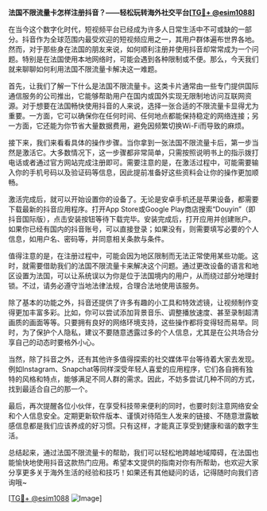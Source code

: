 **法国不限流量卡怎样注册抖音？——轻松玩转海外社交平台[[TG💪+ @esim1088](https://t.me/s/esim1088)]**

在当今这个数字化时代，短视频平台已经成为许多人日常生活中不可或缺的一部分。抖音作为全球范围内最受欢迎的短视频应用之一，其用户群体遍布世界各地。然而，对于那些身在法国的朋友来说，如何顺利注册并使用抖音却常常成为一个问题。特别是在法国使用本地网络时，可能会遇到各种限制或不便。那么，今天我们就来聊聊如何利用法国不限流量卡解决这一难题。

首先，让我们了解一下什么是法国不限流量卡。这类卡片通常由一些专门提供国际通信服务的公司推出，它能够帮助用户在国内或国外实现无限制地访问互联网资源。对于想要在法国畅快使用抖音的人来说，选择一张合适的不限流量卡显得尤为重要。一方面，它可以确保你在任何时间、任何地点都能保持稳定的网络连接；另一方面，它还能为你节省大量数据费用，避免因频繁切换Wi-Fi而导致的麻烦。

接下来，我们来看看具体的操作步骤。当你拿到一张法国不限流量卡后，第一步当然是激活它。大多数情况下，这一步骤都非常简单，只需按照说明书上的指示拨打电话或者通过官方网站完成注册即可。需要注意的是，在激活过程中，可能需要输入你的手机号码以及验证码等信息，因此提前准备好这些资料会让你的操作更加顺畅。

激活完成后，就可以开始设置你的设备了。无论是安卓手机还是苹果设备，都需要下载最新的抖音应用程序。打开App Store或Google Play商店搜索“Douyin”（即抖音国际版），点击安装按钮等待下载完毕。安装完成后，打开应用并创建账户。如果你已经有国内的抖音账号，可以直接登录；如果没有，则需要填写必要的个人信息，如用户名、密码等，并同意相关条款与条件。

值得注意的是，在注册过程中，可能会因为地区限制而无法正常使用某些功能。这时，就需要借助我们的法国不限流量卡来解决这个问题。通过更改设备的语言和地区设置为法国，可以让系统误以为你是位于法国境内的用户，从而绕过部分地理封锁。不过，请务必遵守当地法律法规，合理合法地使用该服务。

除了基本的功能之外，抖音还提供了许多有趣的小工具和特效滤镜，让视频制作变得更加丰富多彩。比如，你可以尝试添加背景音乐、调整播放速度、甚至录制超清画质的画面等等。只要拥有良好的网络环境支持，这些操作都将变得轻而易举。同时，为了保护个人隐私，建议不要随意透露过多的个人信息，尤其是在公共场合分享自己的动态时要格外小心。

当然，除了抖音之外，还有其他许多值得探索的社交媒体平台等待着大家去发现。例如Instagram、Snapchat等同样深受年轻人喜爱的应用程序，它们各自拥有独特的风格和特点，能够满足不同人群的需求。因此，不妨多尝试几种不同的方式，找到最适合自己的那一个。

最后，再次提醒各位小伙伴，在享受科技带来便利的同时，也要时刻注意网络安全和个人信息安全。定期更新软件版本、谨慎对待陌生人发来的链接、不随意泄露敏感信息都是我们应该养成的好习惯。只有这样，才能真正享受到健康和谐的数字生活。

总结起来，通过法国不限流量卡的帮助，我们可以轻松地跨越地域障碍，在法国也能愉快地使用抖音这款热门应用。希望本文提供的指南对你有所帮助，也欢迎大家分享更多关于海外生活的经验和技巧！如果还有其他疑问的话，记得随时向我们咨询哦~

[[TG💪+ @esim1088](https://t.me/s/esim1088) ![Image](https://i.postimg.cc/4NQfJmqS/Snipaste-2025-05-13-00-14-12.png)]